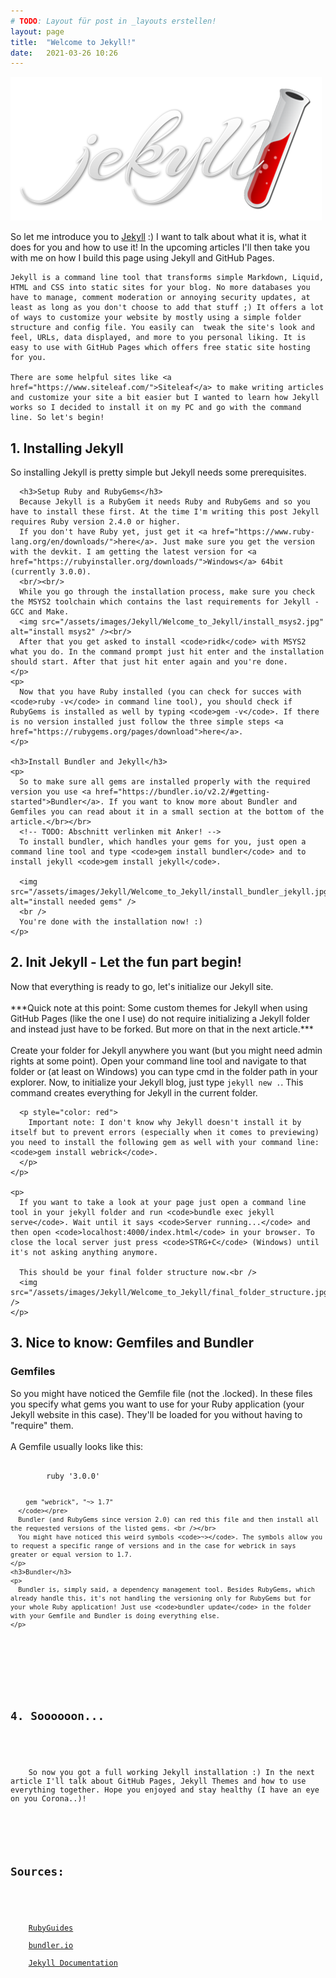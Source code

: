 ```yaml
---
# TODO: Layout für post in _layouts erstellen!
layout: page
title:  "Welcome to Jekyll!"
date:   2021-03-26 10:26
---
```

<div class="content">
  <img src="/assets/images/Jekyll/Welcome_to_Jekyll/jekyll_logo.png" alt="jekyll_logo" />
  <p>
    So let me introduce you to <a href="https://jekyllrb.com/">Jekyll</a> :) I want to talk about what it is, what it does for you and how to use it! In the upcoming articles I'll then take you with me on how I build this page using Jekyll and GitHub Pages.

    Jekyll is a command line tool that transforms simple Markdown, Liquid, HTML and CSS into static sites for your blog. No more databases you have to manage, comment moderation or annoying security updates, at least as long as you don't choose to add that stuff ;) It offers a lot of ways to customize your website by mostly using a simple folder structure and config file. You easily can  tweak the site's look and feel, URLs, data displayed, and more to you personal liking. It is easy to use with GitHub Pages which offers free static site hosting for you.

    There are some helpful sites like <a href="https://www.siteleaf.com/">Siteleaf</a> to make writing articles and customize your site a bit easier but I wanted to learn how Jekyll works so I decided to install it on my PC and go with the command line. So let's begin!
  </p>

  <h2>1. Installing Jekyll</h2>
  <p>
    <p>
      So installing Jekyll is pretty simple but Jekyll needs some prerequisites.

      <h3>Setup Ruby and RubyGems</h3>
      Because Jekyll is a RubyGem it needs Ruby and RubyGems and so you have to install these first. At the time I'm writing this post Jekyll requires Ruby version 2.4.0 or higher.
      If you don't have Ruby yet, just get it <a href="https://www.ruby-lang.org/en/downloads/">here</a>. Just make sure you get the version with the devkit. I am getting the latest version for <a href="https://rubyinstaller.org/downloads/">Windows</a> 64bit (currently 3.0.0).
      <br/><br/>
      While you go through the installation process, make sure you check the MSYS2 toolchain which contains the last requirements for Jekyll - GCC and Make.
      <img src="/assets/images/Jekyll/Welcome_to_Jekyll/install_msys2.jpg" alt="install msys2" /><br/>
      After that you get asked to install <code>ridk</code> with MSYS2 what you do. In the command prompt just hit enter and the installation should start. After that just hit enter again and you're done.
    </p>
    <p>
      Now that you have Ruby installed (you can check for succes with <code>ruby -v</code> in command line tool), you should check if RubyGems is installed as well by typing <code>gem -v</code>. If there is no version installed just follow the three simple steps <a href="https://rubygems.org/pages/download">here</a>.
    </p>

    <h3>Install Bundler and Jekyll</h3>
    <p>
      So to make sure all gems are installed properly with the required version you use <a href="https://bundler.io/v2.2/#getting-started">Bundler</a>. If you want to know more about Bundler and Gemfiles you can read about it in a small section at the bottom of the article.</br></br>
      <!-- TODO: Abschnitt verlinken mit Anker! -->
      To install bundler, which handles your gems for you, just open a command line tool and type <code>gem install bundler</code> and to install jekyll <code>gem install jekyll</code>.

      <img src="/assets/images/Jekyll/Welcome_to_Jekyll/install_bundler_jekyll.jpg" alt="install needed gems" />
      <br />
      You're done with the installation now! :)
    </p>
  </p>

  <h2>2. Init Jekyll - Let the fun part begin!</h2>
  <p>
    <p>
      Now that everything is ready to go, let's initialize our Jekyll site. <br/><br/>
      ***Quick note at this point: Some custom themes for Jekyll when using GitHub Pages (like the one I use) do not require initializing a Jekyll folder and instead just have to be forked. But more on that in the next article.***<br/><br/>
      Create your folder for Jekyll anywhere you want (but you might need admin rights at some point). Open your command line tool and navigate to that folder or (at least on Windows) you can type cmd in the folder path in your explorer. Now, to initialize your Jekyll blog, just type <code>jekyll new .</code>. This command creates everything for Jekyll in the current folder.

      <p style="color: red">
        Important note: I don't know why Jekyll doesn't install it by itself but to prevent errors (especially when it comes to previewing) you need to install the following gem as well with your command line: <code>gem install webrick</code>.
      </p>
    </p>

    <p>
      If you want to take a look at your page just open a command line tool in your jekyll folder and run <code>bundle exec jekyll serve</code>. Wait until it says <code>Server running...</code> and then open <code>localhost:4000/index.html</code> in your browser. To close the local server just press <code>STRG+C</code> (Windows) until it's not asking anything anymore.

      This should be your final folder structure now.<br />
      <img src="/assets/images/Jekyll/Welcome_to_Jekyll/final_folder_structure.jpg" />
    </p>
  </p>

  <h2>3. Nice to know: Gemfiles and Bundler</h2>
  <p>
    <h3>Gemfiles</h3>
    <p>
      So you might have noticed the Gemfile file (not the .locked). In these files you specify what gems you want to use for your Ruby application (your Jekyll website in this case). They'll be loaded for you without having to "require" them. <br /><br />
      A Gemfile usually looks like this:<br />
      <pre><code>
        ruby '3.0.0'

        gem "webrick", "~> 1.7"
      </code></pre>
      Bundler (and RubyGems since version 2.0) can red this file and then install all the requested versions of the listed gems. <br /></br>
      You might have noticed this weird symbols <code>~></code>. The symbols allow you to request a specific range of versions and in the case for webrick in says greater or equal version to 1.7.
    </p>
    <h3>Bundler</h3>
    <p>
      Bundler is, simply said, a dependency management tool. Besides RubyGems, which already handle this, it's not handling the versioning only for RubyGems but for your whole Ruby application! Just use <code>bundler update</code> in the folder with your Gemfile and Bundler is doing everything else.
    </p>
  </p>

  <h2>4. Soooooon...</h2>
  <p>
    So now you got a full working Jekyll installation :) In the next article I'll talk about GitHub Pages, Jekyll Themes and how to use everything together. Hope you enjoyed and stay healthy (I have an eye on you Corona..)!
  </p>

  <h2>Sources:</h2>
  <p>
    <a href="https://www.rubyguides.com/2018/09/ruby-gems-gemfiles-bundler/">RubyGuides</a><br/>
    <a href="https://bundler.io/v2.2/#getting-started">bundler.io</a><br/>
    <a href="https://jekyllrb.com/docs/">Jekyll Documentation</a><br/>
  </p>
</div>
